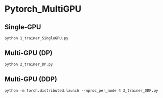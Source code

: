 # Pytorch_MultiGPU


## Single-GPU

```shell
python 1_trainer_SingleGPU.py
```

## Multi-GPU (DP)

```shell
python 2_trainer_DP.py
```

## Multi-GPU (DDP)


```shell
python -m torch.distributed.launch --nproc_per_node 4 3_trainer_DDP.py
```